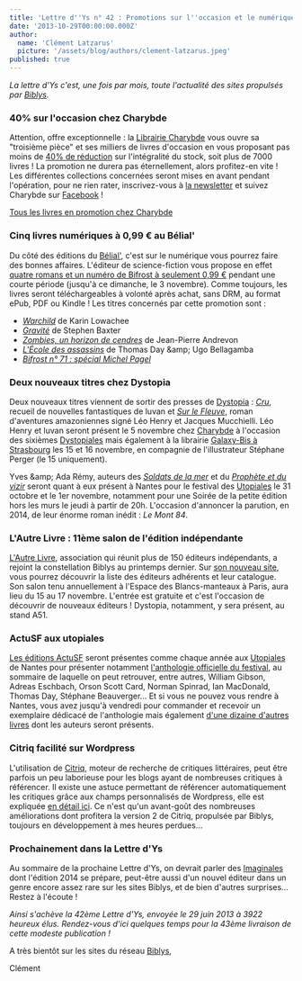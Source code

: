 ```yaml
---
title: 'Lettre d''Ys n° 42 : Promotions sur l''occasion et le numérique'
date: '2013-10-29T00:00:00.000Z'
author:
  name: 'Clément Latzarus'
  picture: '/assets/blog/authors/clement-latzarus.jpeg'
published: true
---
```


 *La lettre d&#039;Ys c&#039;est, une fois par mois, toute l&#039;actualité des sites propulsés par [Biblys](http://www.biblys.fr).*

###  40% sur l&#039;occasion chez Charybde

 Attention, offre exceptionnelle : la [Librairie Charybde](http://www.charybde.fr) vous ouvre sa &quot;troisième pièce&quot; et ses milliers de livres d&#039;occasion en vous proposant pas moins de [40% de réduction](http://www.charybde.fr/pages/promo) sur l&#039;intégralité du stock, soit plus de 7000 livres ! La promotion ne durera pas éternellement, alors profitez-en vite ! Les différentes collections concernées seront mises en avant pendant l&#039;opération, pour ne rien rater, inscrivez-vous à [la newsletter](http://www.charybde.fr/pages/newsletter) et suivez Charybde sur [Facebook](https://www.facebook.com/librairie.charybde) !

 [Tous les livres en promotion chez Charybde](http://www.charybde.fr/pages/promo)

###  Cinq livres numériques à 0,99 € au Bélial&#039;

 Du côté des éditions du [Bélial&#039;](http://www.belial.fr), c&#039;est sur le numérique vous pourrez faire des bonnes affaires. L&#039;éditeur de science-fiction vous propose en effet [quatre romans et un numéro de Bifrost à seulement 0,99 €](http://www.belial.fr/pages/ope099) pendant une courte période (jusqu&#039;à ce dimanche, le 3 novembre). Comme toujours, les livres seront téléchargeables à volonté après achat, sans DRM, au format ePub, PDF ou Kindle ! Les titres concernés par cette promotion sont :

- *[Warchild](http://www.belial.fr/karin-lowachee/warchild_ebelial)* de Karin Lowachee
- *[Gravité](http://www.belial.fr/stephen-baxter/gravite_ebelial)* de Stephen Baxter
- *[Zombies, un horizon de cendres](http://www.belial.fr/jean-pierre-andrevon/zombies-un-horizon-de-cendres_ebelial)* de Jean-Pierre Andrevon
- *[L&#039;École des assassins](http://www.belial.fr/ugo-bellagamba-thomas-day/l-ecole-des-assassins_ebelial)* de Thomas Day &amp;amp; Ugo Bellagamba
- *[Bifrost n° 71 : spécial Michel Pagel](http://www.belial.fr/revue/bifrost-71_numerique)*
 
###  Deux nouveaux titres chez Dystopia

 Deux nouveaux titres viennent de sortir des presses de [Dystopia](http://www.dystopia.fr) : [*Cru*](http://editions.dystopia.fr/luvan/cru), recueil de nouvelles fantastiques de luvan et [*Sur le Fleuve*](http://editions.dystopia.fr/henry-mucchielli/sur-le-fleuve), roman d&#039;aventures amazoniennes signé Léo Henry et Jacques Mucchielli. Léo Henry et luvan seront présent le 5 novembre chez [Charybde](http://www.charybde.fr) à l&#039;occasion des sixièmes [Dystopiales](http://www.dystopia.fr/post/2013/10/16/Dystopiales-6-%3A-l-affiche) mais également à la librairie [Galaxy-Bis à Strasbourg](http://www.dystopia.fr/post/2013/10/21/Rencontre-avec-luvan%2C-L%C3%A9o-Henry-et-St%C3%A9phane-Perger) les 15 et 16 novembre, en compagnie de l&#039;illustrateur Stéphane Perger (le 15 uniquement).

 Yves &amp;amp; Ada Rémy, auteurs des [*Soldats de la mer*](http://editions.dystopia.fr/yves-et-ada-remy/les-soldats-de-la-mer) et du *[Prophète et du vizir](http://editions.dystopia.fr/yves-et-ada-remy/le-prophete-et-le-vizir)* seront quant à eux présent à Nantes pour le festival des [Utopiales](http://www.utopiales.org/) le 31 octobre et le 1er novembre, notamment pour une Soirée de la petite édition hors les murs le jeudi à partir de 20h. L&#039;occasion d&#039;annoncer la parution, en 2014, de leur énorme roman inédit : *Le Mont 84*.

###  L&#039;Autre Livre : 11ème salon de l&#039;édition indépendante

 [L&#039;Autre Livre](http://www.lautrelivre.fr/), association qui réunit plus de 150 éditeurs indépendants, a rejoint la constellation Biblys au printemps dernier. Sur [son nouveau site](http://www.lautrelivre.fr/), vous pourrez découvrir la liste des éditeurs adhérents et leur catalogue. Son salon tenu annuellement à l&#039;Espace des Blancs-manteaux à Paris, aura lieu du 15 au 17 novembre. L&#039;entrée est gratuite et c&#039;est l&#039;occasion de découvrir de nouveaux éditeurs ! Dystopia, notamment, y sera présent, au stand A51.

###  ActuSF aux utopiales

 [Les éditions ActuSF](http://www.editions-actusf.fr/) seront présentes comme chaque année aux [Utopiales](http://www.utopiales.org/) de Nantes pour présenter notamment [l&#039;anthologie officielle du festival](http://www.editions-actusf.fr/anthologie/utopiales-2013), au sommaire de laquelle on peut retrouver, entre autres, William Gibson, Adreas Eschbach, Orson Scott Card, Norman Spinrad, Ian MacDonald, Thomas Day, Stéphane Beauverger... Et si vous ne pouvez vous rendre à Nantes, vous avez jusqu&#039;à vendredi pour commander et recevoir un exemplaire dédicacé de l&#039;anthologie mais également [d&#039;une dizaine d&#039;autres livres](http://www.editions-actusf.fr/post/operation-utopiales-13) dont les auteurs seront présents.

###  Citriq facilité sur Wordpress

 L&#039;utilisation de [Citriq](http://citriq.net), moteur de recherche de critiques littéraires, peut être parfois un peu laborieuse pour les blogs ayant de nombreuses critiques à référencer. Il existe une astuce permettant de référencer automatiquement les critiques grâce aux champs personnalisés de Wordpress, elle est expliquée [en détail ici](http://nokto.net/post/2013/08/26/Citriq-automatiser-le-referencement-des-critiques-avec-Wordpress). Ce n&#039;est qu&#039;un avant-goût des nombreuses améliorations dont profitera la version 2 de Citriq, propulsée par Biblys, toujours en développement à mes heures perdues...

###  Prochainement dans la Lettre d&#039;Ys

 Au sommaire de la prochaine Lettre d&#039;Ys, on devrait parler des [Imaginales](http://www.imaginales.fr) dont l&#039;édition 2014 se prépare, peut-être aussi d&#039;un nouvel éditeur dans un genre encore assez rare sur les sites Biblys, et de bien d&#039;autres surprises... Restez à l&#039;écoute !

 *Ainsi s&#039;achève la 42ème Lettre d&#039;Ys, envoyée le 29 juin 2013 à 3922 heureux élus. Rendez-vous d&#039;ici quelques temps pour la 43ème livraison de cette modeste publication !*

 A très bientôt sur les sites du réseau [Biblys](http://www.biblys.fr),

 Clément
